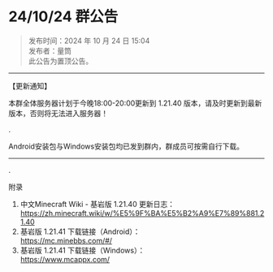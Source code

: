 # 24/10/24 群公告

> 发布时间：2024 年 10 月 24 日 15:04  
  发布者：量筒  
  此公告为置顶公告。

---

【更新通知】

本群全体服务器计划于今晚18:00-20:00更新到 1.21.40 版本，请及时更新到最新版本，否则将无法进入服务器！

.

Android安装包与Windows安装包均已发到群内，群成员可按需自行下载。

----------

.

附录

1. 中文Minecraft Wiki - 基岩版 1.21.40 更新日志：  
  https://zh.minecraft.wiki/w/%E5%9F%BA%E5%B2%A9%E7%89%881.21.40
2. 基岩版 1.21.41 下载链接（Android）：  
  https://mc.minebbs.com/#/
3. 基岩版 1.21.41 下载链接（Windows）：  
  https://www.mcappx.com/
